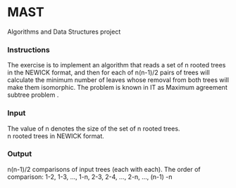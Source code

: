 # MAST

Algorithms and Data Structures project

### Instructions 

The exercise is to implement an algorithm that reads a set of n rooted trees in the NEWICK format, and then for each of n(n-1)/2 pairs of trees will calculate the minimum number of leaves whose removal from both trees will make them isomorphic. The problem is known in IT as Maximum agreement subtree problem .

### Input
The value of n denotes the size of the set of n rooted trees.<br/>
n rooted trees in NEWICK format.

### Output
n(n-1)/2 comparisons of input trees (each with each). The order of comparison: 1-2, 1-3, ..., 1-n, 2-3, 2-4, ..., 2-n, ..., (n-1) -n
